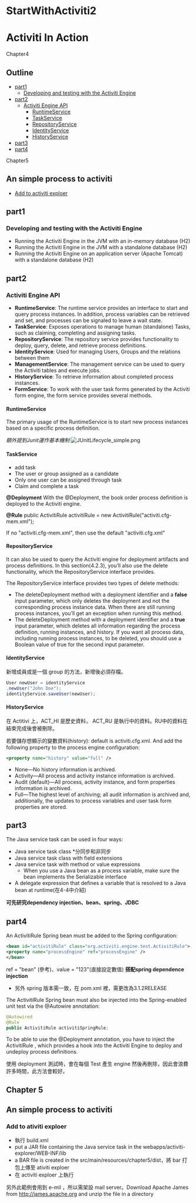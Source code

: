 StartWithActiviti2
==================
Activiti In Action
===
Chapter4

## Outline

- [part1](#part1)
  + [Developing and testing with the Activiti Engine](#developing-and-testing-with-the-activiti-engine)
- [part2](#part2)
  + [Activiti Engine API](#activiti-engine-api)
    * [RuntimeService](#suntimeservice)
    * [TaskService](#taskservice)
    * [RepositoryService](#repositoryservice)
    * [IdentityService](#identityservice)
    * [HistoryService](#historyservice)
- [part3](#part3)
- [part4](#part4)

Chapter5

## An simple process to activiti
- [Add to activiti exploer](#add-to-activiti-exploer)

## part1
### Developing and testing with the Activiti Engine
- Running the Activiti Engine in the JVM with an in-memory database (H2)
- Running the Activiti Engine in the JVM with a standalone database (H2)
- Running the Activiti Engine on an application server (Apache Tomcat) with a
standalone database (H2)

## part2
### Activiti Engine API

- **RuntimeService**: The runtime service provides an interface to start and query process instances. In addition, process variables can be retrieved and set, and processes can be signaled to leave a wait state.
- **TaskService**: Exposes operations to manage human (standalone) Tasks, such as claiming, completing and assigning tasks.
- **RepositoryService**: The repository service provides functionality to deploy, query, delete, and retrieve process definitions. 
- **IdentityService**: Used for managing Users, Groups and the relations between them
- **ManagementService**: The management service can be used to query the Activiti tables and execute jobs.
- **HistoryService**: To retrieve information about completed process instances.
- **FormService**: To work with the user task forms generated by the Activiti form engine, the form service provides several methods.

#### RuntimeService

The primary usage of the RuntimeService is to start new process instances based on a
specific process definition.

*額外提到Junit運作基本機制*
![JUnitLifecycle_simple.png](img/JUnitLifecycle_simple.png)

#### TaskService

- add task
- The user or group assigned as a candidate
- Only one user can be assigned through task
- Claim and complete a task

**@Deployment**
With the @Deployment, the book order process definition is deployed to the Activiti engine.

**@Rule**
public ActivitiRule activitiRule = new ActivitiRule("activiti.cfg-mem.xml");

If no "activiti.cfg-mem.xml", then use the default "activiti.cfg.xml"

#### RepositoryService

It can also be used to query the Activiti engine for deployment artifacts and
process definitions. In this section(4.2.3), you’ll also use the delete functionality, which the
RepositoryService interface provides.

The RepositoryService interface provides two types of delete methods:
- The deleteDeployment method with a deployment identifier and a **false** input
parameter, which only deletes the deployment and not the corresponding process
instance data. When there are still running process instances, you’ll get an
exception when running this method.
- The deleteDeployment method with a deployment identifier and a **true** input
parameter, which deletes all information regarding the process definition, running
instances, and history. If you want all process data, including running process
instances, to be deleted, you should use a Boolean value of true for the
second input parameter.

#### IdentityService

新增成員或是一個 group 的方法，新增後必須存檔。
```java
User newUser = identityService
.newUser("John Doe");
identityService.saveUser(newUser);
```
#### HistoryService
在 Actitivi 上，ACT_HI 是歷史資料，
ACT_RU 是執行中的資料。RU中的資料在結束完成後會被刪除。

若要儲存想顯示的變數資料(history):
default is activiti.cfg.xml. And add the following property to the process engine configuration:
```xml
<property name="history" value="full" />
```
- None—No history information is archived.
- Activity—All process and activity instance information is archived.
- Audit (default)—All process, activity instance, and form properties information
is archived.
- Full—The highest level of archiving; all audit information is archived and, additionally,
the updates to process variables and user task form properties are
stored.

## part3

The Java service task can be used in four ways:
- Java service task class
  *分同步和非同步
- Java service task class with field extensions
- Java service task with method or value expressions
  * When you use a Java bean as a process variable, make sure the bean implements the Serializable interface
- A delegate expression that defines a variable that is resolved to a Java bean at
runtime(在4-4中介紹)

**可先研究dependency injection、bean、spring、JDBC**

## part4

An ActivitiRule Spring bean must be added to the Spring configuration:
```xml
<bean id="activitiRule" class="org.activiti.engine.test.ActivitiRule">
<property name="processEngine" ref="processEngine" />
</bean>
```
ref = "bean" (參考)、value = "123"(直接設定數值)
**搭配spring dependence injection**


- 另外 spring 版本需一致，在 pom.xml 裡，需更改為3.1.2RELEASE

The ActivitiRule Spring bean must also be injected into the Spring-enabled unit
test via the @Autowire annotation:
```java
@Autowired
@Rule
public ActivitiRule activitiSpringRule;
```

To be able to
use the @Deployment annotation, you have to inject the ActivitiRule ,
which provides a hook into the Activiti Engine to deploy and undeploy process definitions.

使用 deployment 測試時，會在每個 Test 產生 engine 然後再刪除，因此會浪費許多時間，此方法會較好。

## Chapter 5
## An simple process to activiti
### Add to ativiti exploer
- 執行 build.xml
- put a JAR file containing the Java service task in the webapps/activiti-explorer/WEB-INF/lib
- a BAR file is created in the src/main/resources/chapter5/dist，將 bar 打包上傳至 ativiti exploer
- 在 activiti exploer 上執行

另外此範例會用到 e-mil ，所以需架設 mail server。Download Apache James from http://james.apache.org and unzip the file in a directory
